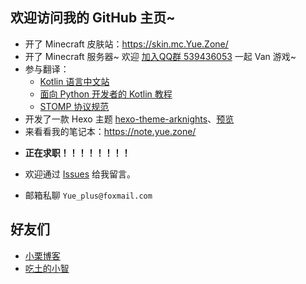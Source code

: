 欢迎访问我的 GitHub 主页~
------

- 开了 Minecraft 皮肤站：<https://skin.mc.Yue.Zone/>
- 开了 Minecraft 服务器\~ 欢迎 [加入QQ群 539436053](https://jq.qq.com/?_wv=1027&k=3Ec6yIbd) 一起 Van 游戏\~
- 参与翻译：
  + [Kotlin 语言中文站](https://www.kotlincn.net/)
  + [面向 Python 开发者的 Kotlin 教程](https://github.com/Yue-plus/kotlin-for-python-developers-cn)
  + [STOMP 协议规范](https://stomp-spec-cn.Yue.Zone/)
- 开发了一款 Hexo 主题 [hexo-theme-arknights](https://github.com/Yue-plus/hexo-theme-arknights)、[预览](http://ark.theme.yueplus.ink/)
- 来看看我的笔记本：<https://note.yue.zone/>
<!-- - 汉化本子？<https://github.com/Yue-plus/S-I-C-P> -->

- **正在求职！！！！！！！！**

- 欢迎通过 [Issues](https://github.com/Yue-plus/Yue-plus/issues/new) 给我留言。
- 邮箱私聊 `Yue_plus@foxmail.com`

## 好友们

- [小栗博客](https://b.liy.ink/)
- [吃土的小智](https://ctdxz.com/)
